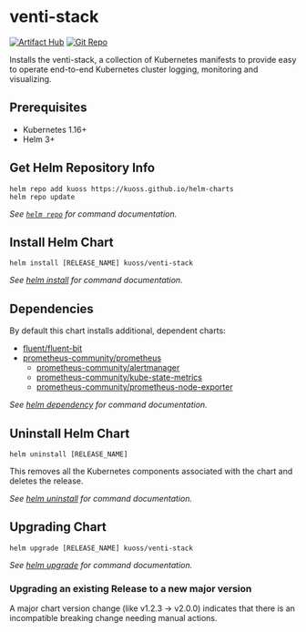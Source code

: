 # venti-stack

[![Artifact Hub](https://img.shields.io/endpoint?url=https://artifacthub.io/badge/repository/kuoss)](https://artifacthub.io/packages/helm/kuoss/venti-stack)
[![Git Repo](https://img.shields.io/badge/Git_Repo-venti-blue.svg?logo=github)](https://github.com/kuoss/venti)

Installs the venti-stack, a collection of Kubernetes manifests to provide easy to operate end-to-end Kubernetes cluster logging, monitoring and visualizing.

## Prerequisites

- Kubernetes 1.16+
- Helm 3+


## Get Helm Repository Info

```console
helm repo add kuoss https://kuoss.github.io/helm-charts
helm repo update
```

_See [`helm repo`](https://helm.sh/docs/helm/helm_repo/) for command documentation._


## Install Helm Chart

```console
helm install [RELEASE_NAME] kuoss/venti-stack
```

_See [helm install](https://helm.sh/docs/helm/helm_install/) for command documentation._

## Dependencies

By default this chart installs additional, dependent charts:
- [fluent/fluent-bit](https://github.com/fluent/helm-charts/tree/main/charts/fluent-bit)
- [prometheus-community/prometheus](https://github.com/prometheus-community/helm-charts/tree/main/charts/prometheus)
  - [prometheus-community/alertmanager](https://github.com/prometheus-community/helm-charts/tree/main/charts/alertmanager)
  - [prometheus-community/kube-state-metrics](https://github.com/prometheus-community/helm-charts/tree/main/charts/kube-state-metrics)
  - [prometheus-community/prometheus-node-exporter](https://github.com/prometheus-community/helm-charts/tree/main/charts/prometheus-node-exporter)

_See [helm dependency](https://helm.sh/docs/helm/helm_dependency/) for command documentation._

## Uninstall Helm Chart

```console
helm uninstall [RELEASE_NAME]
```

This removes all the Kubernetes components associated with the chart and deletes the release.

_See [helm uninstall](https://helm.sh/docs/helm/helm_uninstall/) for command documentation._

## Upgrading Chart

```console
helm upgrade [RELEASE_NAME] kuoss/venti-stack
```

_See [helm upgrade](https://helm.sh/docs/helm/helm_upgrade/) for command documentation._

### Upgrading an existing Release to a new major version

A major chart version change (like v1.2.3 → v2.0.0) indicates that there is an incompatible breaking change needing manual actions.


